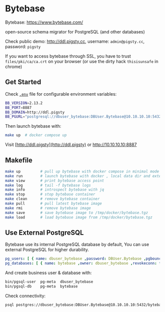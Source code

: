 # Bytebase

Bytebase: https://www.bytebase.com/

open-source schema migrator for PostgreSQL (and other databases)

Check public demo: http://ddl.pigsty.cc, username: `admin@pigsty.cc`, password: `pigsty`

If you want to access bytebase through SSL, you have to trust `files/pki/ca/ca.crt` on your browser (or use the dirty hack `thisisunsafe` in chrome)


## Get Started

Check [`.env`](.env) file for configurable environment variables:

```bash
BB_VERSION=2.13.2
BB_PORT=8887
BB_DOMAIN=http://ddl.pigsty
BB_PGURL="postgresql://dbuser_bytebase:DBUser.Bytebase@10.10.10.10:5432/bytebase?sslmode=prefer"
```

Then launch bytebase with:

```bash
make up  # docker compose up
```

Visit [http://ddl.pigsty](http://ddl.pigsty) or http://10.10.10.10:8887

## Makefile

```bash
make up         # pull up bytebase with docker compose in minimal mode
make run        # launch bytebase with docker , local data dir and external PostgreSQL
make view       # print bytebase access point
make log        # tail -f bytebase logs
make info       # introspect bytebase with jq
make stop       # stop bytebase container
make clean      # remove bytebase container
make pull       # pull latest bytebase image
make rmi        # remove bytebase image
make save       # save bytebase image to /tmp/docker/bytebase.tgz
make load       # load bytebase image from /tmp/docker/bytebase.tgz
```

## Use External PostgreSQL

Bytebase use its internal PostgreSQL database by default, You can use external PostgreSQL for higher durability.

```yaml
pg_users: [ { name: dbuser_bytebase ,password: DBUser.Bytebase ,pgbouncer: true ,roles: [ dbrole_admin ]    ,comment: admin user for bytebase database } ]
pg_databases: [ { name: bytebase ,owner: dbuser_bytebase ,revokeconn: true ,comment: bytebase primary database } ]
```

And create business user & database with:

```bash
bin/pgsql-user  pg-meta  dbuser_bytebase
bin/pgsql-db    pg-meta  bytebase
```

Check connectivity:

```bash
psql postgres://dbuser_bytebase:DBUser.Bytebase@10.10.10.10:5432/bytebase
```